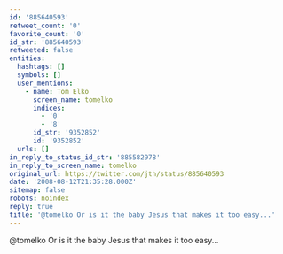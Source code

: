 ```yaml
---
id: '885640593'
retweet_count: '0'
favorite_count: '0'
id_str: '885640593'
retweeted: false
entities:
  hashtags: []
  symbols: []
  user_mentions:
    - name: Tom Elko
      screen_name: tomelko
      indices:
        - '0'
        - '8'
      id_str: '9352852'
      id: '9352852'
  urls: []
in_reply_to_status_id_str: '885582978'
in_reply_to_screen_name: tomelko
original_url: https://twitter.com/jth/status/885640593
date: '2008-08-12T21:35:28.000Z'
sitemap: false
robots: noindex
reply: true
title: '@tomelko Or is it the baby Jesus that makes it too easy...'
---
```


@tomelko Or is it the baby Jesus that makes it too easy...